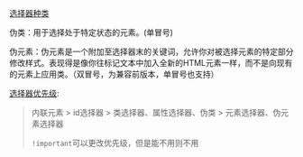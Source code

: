 

[选择器种类](https://developer.mozilla.org/zh-CN/docs/Learn/CSS/Building_blocks/Selectors)

伪类：用于选择处于特定状态的元素。(单冒号)

伪元素：伪元素是一个附加至选择器末的关键词，允许你对被选择元素的特定部分修改样式。表现得是像你往标记文本中加入全新的HTML元素一样，而不是向现有的元素上应用类。（双冒号，为兼容前版本，单冒号也支持）

[选择器优先级](https://developer.mozilla.org/zh-CN/docs/Learn/CSS/Building_blocks/Cascade_and_inheritance):

> 内联元素 > id选择器 > 类选择器、属性选择器、伪类 > 元素选择器、伪元素选择器
>
> `!important`可以更改优先级，但是能不用则不用

